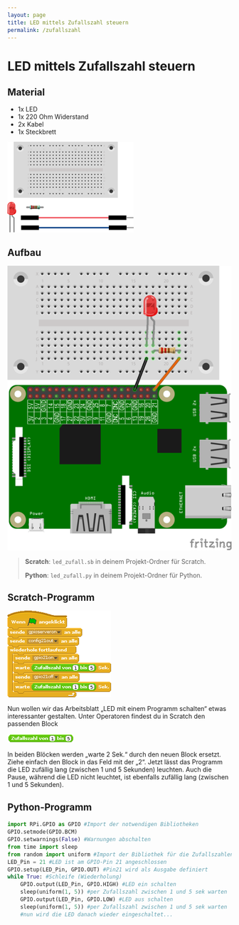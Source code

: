 ```yaml
---
layout: page
title: LED mittels Zufallszahl steuern
permalink: /zufallszahl
---
```

# LED mittels Zufallszahl steuern
## Material
* 1x LED
* 1x 220 Ohm Widerstand
* 2x Kabel
* 1x Steckbrett

![](images/material_led1.png)


## Aufbau

![](images/led2_Steckplatine_gpio.png)


>**Scratch**: `led_zufall.sb` in deinem Projekt-Ordner für Scratch.
>
>**Python**: `led_zufall.py` in deinem Projekt-Ordner für Python.

## Scratch-Programm

![](images/led_zufallszahl.png)

Nun wollen wir das Arbeitsblatt „LED mit einem Programm schalten“ etwas interessanter gestalten. Unter Operatoren findest du in Scratch den passenden Block

![](images/programmblock_zufallszahl.png)

In beiden Blöcken werden „warte 2 Sek.“ durch den neuen Block ersetzt. Ziehe einfach den Block in das Feld mit der „2“. Jetzt lässt das Programm die LED zufällig lang (zwischen 1 und 5 Sekunden) leuchten. Auch die Pause, während die LED nicht leuchtet, ist ebenfalls zufällig lang (zwischen 1 und 5 Sekunden).

## Python-Programm
```python
import RPi.GPIO as GPIO #Import der notwendigen Bibliotheken
GPIO.setmode(GPIO.BCM)
GPIO.setwarnings(False) #Warnungen abschalten
from time import sleep
from random import uniform #Import der Bibliothek für die Zufallszahlen
LED_Pin = 21 #LED ist am GPIO-Pin 21 angeschlossen
GPIO.setup(LED_Pin, GPIO.OUT) #Pin21 wird als Ausgabe definiert
while True: #Schleife (Wiederholung)
    GPIO.output(LED_Pin, GPIO.HIGH) #LED ein schalten
    sleep(uniform(1, 5)) #per Zufallszahl zwischen 1 und 5 sek warten
    GPIO.output(LED_Pin, GPIO.LOW) #LED aus schalten
    sleep(uniform(1, 5)) #per Zufallszahl zwischen 1 und 5 sek warten
    #nun wird die LED danach wieder eingeschaltet...
```
